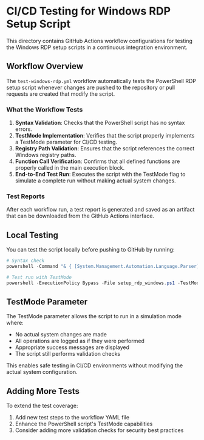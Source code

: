 # CI/CD Testing for Windows RDP Setup Script

This directory contains GitHub Actions workflow configurations for testing the Windows RDP setup scripts in a continuous integration environment.

## Workflow Overview

The `test-windows-rdp.yml` workflow automatically tests the PowerShell RDP setup script whenever changes are pushed to the repository or pull requests are created that modify the script.

### What the Workflow Tests

1. **Syntax Validation**: Checks that the PowerShell script has no syntax errors.
2. **TestMode Implementation**: Verifies that the script properly implements a TestMode parameter for CI/CD testing.
3. **Registry Path Validation**: Ensures that the script references the correct Windows registry paths.
4. **Function Call Verification**: Confirms that all defined functions are properly called in the main execution block.
5. **End-to-End Test Run**: Executes the script with the TestMode flag to simulate a complete run without making actual system changes.

### Test Reports

After each workflow run, a test report is generated and saved as an artifact that can be downloaded from the GitHub Actions interface.

## Local Testing

You can test the script locally before pushing to GitHub by running:

```powershell
# Syntax check
powershell -Command "& { [System.Management.Automation.Language.Parser]::ParseFile('setup_rdp_windows.ps1', [ref]$null, [ref]$null) }"

# Test run with TestMode
powershell -ExecutionPolicy Bypass -File setup_rdp_windows.ps1 -TestMode
```

## TestMode Parameter

The TestMode parameter allows the script to run in a simulation mode where:
- No actual system changes are made
- All operations are logged as if they were performed
- Appropriate success messages are displayed
- The script still performs validation checks

This enables safe testing in CI/CD environments without modifying the actual system configuration.

## Adding More Tests

To extend the test coverage:

1. Add new test steps to the workflow YAML file
2. Enhance the PowerShell script's TestMode capabilities
3. Consider adding more validation checks for security best practices
